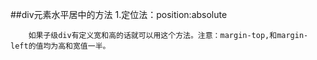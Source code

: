 ##div元素水平居中的方法
     1.定位法：position:absolute

        如果子级div有定义宽和高的话就可以用这个方法。注意：margin-top,和margin-left的值均为高和宽值一半。
        
    
      
